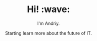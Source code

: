 <h1 align='center'> Hi! :wave:</h1>
<p align='center'>
I'm Andriy.
</p>
<p align='center'>Starting learn more about the future of IT.</p>
